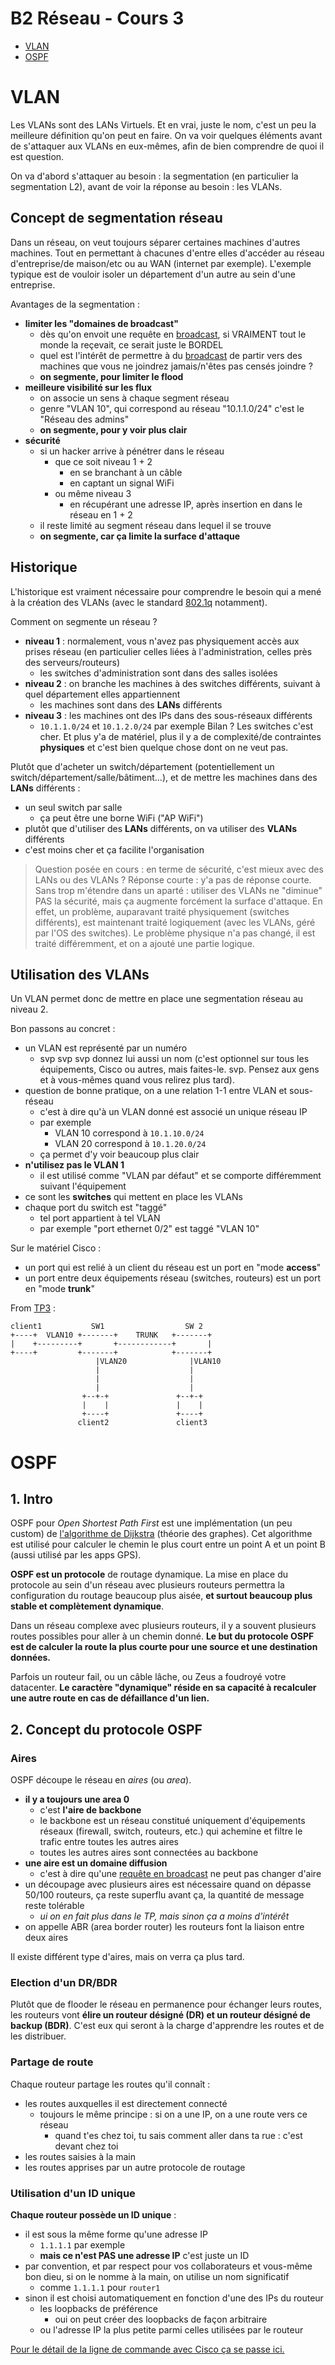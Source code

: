 # B2 Réseau - Cours 3

* [VLAN](#vlan)
* [OSPF](#ospf)

# VLAN

Les VLANs sont des LANs Virtuels. Et en vrai, juste le nom, c'est un peu la meilleure définition qu'on peut en faire. On va voir quelques éléments avant de s'attaquer aux VLANs en eux-mêmes, afin de bien comprendre de quoi il est question. 

On va d'abord s'attaquer au besoin : la segmentation (en particulier la segmentation L2), avant de voir la réponse au besoin : les VLANs.

## Concept de segmentation réseau

Dans un réseau, on veut toujours séparer certaines machines d'autres machines. Tout en permettant à chacunes d'entre elles d'accéder au réseau d'entreprise/de maison/etc ou au WAN (internet par exemple). L'exemple typique est de vouloir isoler un département d'un autre au sein d'une entreprise.  

Avantages de la segmentation :
* **limiter les "domaines de broadcast"**
  * dès qu'on envoit une requête en [broadcast](../../cours/lexique.md#adresse-de-diffusion-ou-broadcast-address), si VRAIMENT tout le monde la reçevait, ce serait juste le BORDEL
  * quel est l'intérêt de permettre à du [broadcast](../../cours/lexique.md#adresse-de-diffusion-ou-broadcast-address) de partir vers des machines que vous ne joindrez jamais/n'êtes pas censés joindre ?
  * **on segmente, pour limiter le flood**
* **meilleure visibilité sur les flux**
  * on associe un sens à chaque segment réseau
  * genre "VLAN 10", qui correspond au réseau "10.1.1.0/24" c'est le "Réseau des admins"
  * **on segmente, pour y voir plus clair**
* **sécurité**
  * si un hacker arrive à pénétrer dans le réseau
    * que ce soit niveau 1 + 2 
      * en se branchant à un câble
      * en captant un signal WiFi
    * ou même niveau 3
      * en récupérant une adresse IP, après insertion en dans le réseau en 1 + 2
  * il reste limité au segment réseau dans lequel il se trouve
  * **on segmente, car ça limite la surface d'attaque**

## Historique

L'historique est vraiment nécessaire pour comprendre le besoin qui a mené à la création des VLANs (avec le standard [802.1q](https://fr.wikipedia.org/wiki/IEEE_802.1Q) notamment).  

Comment on segmente un réseau ? 
* **niveau 1** : normalement, vous n'avez pas physiquement accès aux prises réseau (en particulier celles liées à l'administration, celles près des serveurs/routeurs)
  * les switches d'administration sont dans des salles isolées
* **niveau 2** : on branche les machines à des switches différents, suivant à quel département elles appartiennent
  * les machines sont dans des **LANs** différents
* **niveau 3** : les machines ont des IPs dans des sous-réseaux différents
  * `10.1.1.0/24` et `10.1.2.0/24` par exemple
Bilan ? Les switches c'est cher. Et plus y'a de matériel, plus il y a de complexité/de contraintes **physiques** et c'est bien quelque chose dont on ne veut pas. 

Plutôt que d'acheter un switch/département (potentiellement un switch/département/salle/bâtiment...), et de mettre les machines dans des **LANs** différents :
* un seul switch par salle
  * ça peut être une borne WiFi ("AP WiFi")
* plutôt que d'utiliser des **LANs** différents, on va utiliser des **VLANs** différents
* c'est moins cher et ça facilite l'organisation

> Question posée en cours : en terme de sécurité, c'est mieux avec des LANs ou des VLANs ? Réponse courte : y'a pas de réponse courte. Sans trop m'étendre dans un aparté : utiliser des VLANs ne "diminue" PAS la sécurité, mais ça augmente forcément la surface d'attaque. En effet, un problème, auparavant traité physiquement (switches différents), est maintenant traité logiquement (avec les VLANs, géré par l'OS des switches). Le problème physique n'a pas changé, il est traité différemment, et on a ajouté une partie logique. 

## Utilisation des VLANs

Un VLAN permet donc de mettre en place une segmentation réseau au niveau 2. 

Bon passons au concret : 
* un VLAN est représenté par un numéro
  * svp svp svp donnez lui aussi un nom (c'est optionnel sur tous les équipements, Cisco ou autres, mais faites-le. svp. Pensez aux gens et à vous-mêmes quand vous relirez plus tard).  
* question de bonne pratique, on a une relation 1-1 entre VLAN et sous-réseau
  * c'est à dire qu'à un VLAN donné est associé un unique réseau IP
  * par exemple
    * VLAN 10 correspond à `10.1.10.0/24`
    * VLAN 20 correspond à `10.1.20.0/24`
  * ça permet d'y voir beaucoup plus clair
* **n'utilisez pas le VLAN 1**
  * il est utilisé comme "VLAN par défaut" et se comporte différemment suivant l'équipement
* ce sont les **switches** qui mettent en place les VLANs
* chaque port du switch est "taggé"
  * tel port appartient à tel VLAN
  * par exemple "port ethernet 0/2" est taggé "VLAN 10"

Sur le matériel Cisco :
* un port qui est relié à un client du réseau est un port en "mode **access**"
* un port entre deux équipements réseau (switches, routeurs) est un port en "mode **trunk**"

From [TP3](../tp/3#2-configuration-des-vlans) :
```
client1           SW1                  SW 2
+----+  VLAN10 +-------+    TRUNK   +-------+
|    +---------+       +------------+       |
+----+         +-------+            +-------+
                   |VLAN20              |VLAN10
                   |                    |
                   |                    |
                   |                    |
                +--+-+               +--+-+
                |    |               |    |
                +----+               +----+
               client2               client3
``` 

# OSPF

## 1. Intro 

OSPF pour *Open Shortest Path First* est une implémentation (un peu custom) de [l'algorithme de Dijkstra](https://fr.wikipedia.org/wiki/Algorithme_de_Dijkstra) (théorie des graphes). Cet algorithme est utilisé pour calculer le chemin le plus court entre un point A et un point B (aussi utilisé par les apps GPS).  

**OSPF est un protocole** de routage dynamique. La mise en place du protocole au sein d'un réseau avec plusieurs routeurs permettra la configuration du routage beaucoup plus aisée, **et surtout beaucoup plus stable et complètement dynamique**.  

Dans un réseau complexe avec plusieurs routeurs, il y a souvent plusieurs routes possibles pour aller à un chemin donné. **Le but du protocole OSPF est de calculer la route la plus courte pour une source et une destination données.**

Parfois un routeur fail, ou un câble lâche, ou Zeus a foudroyé votre datacenter. **Le caractère "dynamique" réside en sa capacité à recalculer une autre route en cas de défaillance d'un lien.**

## 2. Concept du protocole OSPF

### Aires

OSPF découpe le réseau en *aires* (ou *area*).
* **il y a toujours une area 0**
  * c'est **l'aire de backbone**
  * le backbone est un réseau constitué uniquement d'équipements réseaux (firewall, switch, routeurs, etc.) qui achemine et filtre le trafic entre toutes les autres aires
  * toutes les autres aires sont connectées au backbone
* **une aire est un domaine diffusion**
  * c'est à dire qu'une [requête en broadcast](../../cours/lexique.md#adresse-de-diffusion-ou-broadcast-address) ne peut pas changer d'aire
* un découpage avec plusieurs aires est nécessaire quand on dépasse 50/100 routeurs, ça reste superflu avant ça, la quantité de message reste tolérable
  * *ui on en fait plus dans le TP, mais sinon ça a moins d'intérêt*
* on appelle ABR (area border router) les routeurs font la liaison entre deux aires

Il existe différent type d'aires, mais on verra ça plus tard. 

### Election d'un DR/BDR

Plutôt que de flooder le réseau en permanence pour échanger leurs routes, les routeurs vont **élire un routeur désigné (DR) et un routeur désigné de backup (BDR)**. C'est eux qui seront à la charge d'apprendre les routes et de les distribuer. 

### Partage de route

Chaque routeur partage les routes qu'il connaît :
* les routes auxquelles il est directement connecté
  * toujours le même principe : si on a une IP, on a une route vers ce réseau
    * quand t'es chez toi, tu sais comment aller dans ta rue : c'est devant chez toi
* les routes saisies à la main
* les routes apprises par un autre protocole de routage

### Utilisation d'un ID unique

**Chaque routeur possède un ID unique** :
* il est sous la même forme qu'une adresse IP
  * `1.1.1.1` par exemple
  * **mais ce n'est PAS une adresse IP** c'est juste un ID
* par convention, et par respect pour vos collaborateurs et vous-même bon dieu, si on le nomme à la main, on utilise un nom significatif 
  * comme `1.1.1.1` pour `router1`
* sinon il est choisi automatiquement en fonction d'une des IPs du routeur
  * les loopbacks de préférence
    * oui on peut créer des loopbacks de façon arbitraire
  * ou l'adresse IP la plus petite parmi celles utilisées par le routeur

[Pour le détail de la ligne de commande avec Cisco ça se passe ici.](./procedures-cisco.md#ospf)